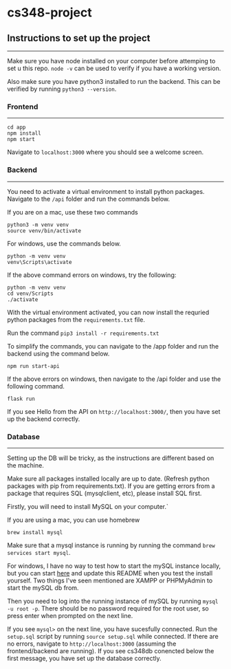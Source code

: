 # cs348-project


## Instructions to set up the project
---
Make sure you have node installed on your computer before attemping to set u this repo. `node -v` can be used to verify if you have a working version.

Also make sure you have python3 installed to run the backend. This can be verified by running `python3 --version`.


### Frontend
---
```
cd app
npm install
npm start
```

Navigate to `localhost:3000` where you should see a welcome screen.

### Backend
---
You need to activate a virtual environment to install python packages. Navigate to the `/api` folder and run the commands below. 

If you are on a mac, use these two commands
```
python3 -m venv venv 
source venv/bin/activate
```

For windows, use the commands below.
```
python -m venv venv
venv\Scripts\activate
```

If the above command errors on windows, try the following:
```
python -m venv venv
cd venv/Scripts
./activate
```

With the virtual environment activated, you can now install the requried python packages from the `requirements.txt` file. 

Run the command `pip3 install -r requirements.txt`

To simplify the commands, you can navigate to the /app folder and run the backend using the command below. 

```
npm run start-api
```

If the above errors on windows, then navigate to the /api folder and use the following command.
```
flask run
```

If you see Hello from the API on `http://localhost:3000/`, then you have set up the backend correctly. 

### Database
---
Setting up the DB will be tricky, as the instructions are different based on the machine.

Make sure all packages installed locally are up to date. (Refresh python packages with pip from requirements.txt). If you are getting errors from a package that requires SQL (mysqlclient, etc), please install SQL first.

Firstly, you will need to install MySQL on your computer.`

If you are using a mac, you can use homebrew
```
brew install mysql
```
Make sure that a mysql instance is running by running the command `brew services start mysql`.

For windows, I have no way to test how to start the mySQL instance locally, but you can start [here](https://github.com/PyMySQL/mysqlclient#install) and update this README when you test the install yourself. Two things I've seen mentioned are XAMPP or PHPMyAdmin to start the mySQL db from.

Then you need to log into the running instance of mySQL by running `mysql -u root -p`. There should be no password required for the root user, so press enter when prompted on the next line.

If you see `mysql>` on the next line, you have sucesfully connected. Run the `setup.sql` script by running `source setup.sql` while connected. If there are no errors, navigate to `http://localhost:3000` (assuming the frontend/backend are running). If you see cs348db conencted below the first message, you have set  up the database correctly. 